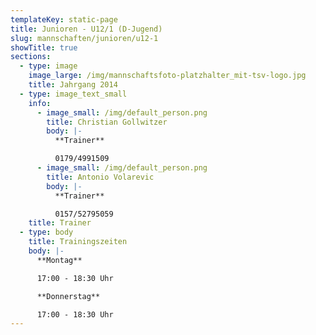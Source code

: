 ```yaml
---
templateKey: static-page
title: Junioren - U12/1 (D-Jugend)
slug: mannschaften/junioren/u12-1
showTitle: true
sections:
  - type: image
    image_large: /img/mannschaftsfoto-platzhalter_mit-tsv-logo.jpg
    title: Jahrgang 2014
  - type: image_text_small
    info:
      - image_small: /img/default_person.png
        title: Christian Gollwitzer
        body: |-
          **Trainer**

          0179/4991509
      - image_small: /img/default_person.png
        title: Antonio Volarevic
        body: |-
          **Trainer**

          0157/52795059
    title: Trainer
  - type: body
    title: Trainingszeiten
    body: |-
      **Montag**

      17:00 - 18:30 Uhr

      **Donnerstag**

      17:00 - 18:30 Uhr
---
```

